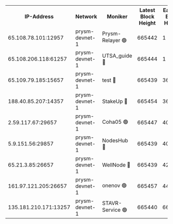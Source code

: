 


<table><tr><th>IP-Address</th><th>Network</th><th>Moniker</th><th>Latest Block Height</th><th>Earliest Block Height</th><th>Catching Up</th><th>Tx Index</th><th>Voting Power</th><th>Version</th><th>Scan Time</th></tr><tr><td>65.108.78.101:12957</td><td>prysm-devnet-1</td><td>Prysm-Relayer 🟢</td><td>665442</td><td>1</td><td>False</td><td>on</td><td>0</td><td>0.38.10</td><td>2024-10-20T08:54+00:00</td></tr><tr><td>65.108.206.118:61257</td><td>prysm-devnet-1</td><td>UTSA_guide 🔴</td><td>665444</td><td>1</td><td>False</td><td>on</td><td>50836</td><td>0.38.10</td><td>2024-10-20T08:54+00:00</td></tr><tr><td>65.109.79.185:15657</td><td>prysm-devnet-1</td><td>test 🔴</td><td>665439</td><td>366000</td><td>False</td><td>off</td><td>17058</td><td>0.38.10</td><td>2024-10-20T08:54+00:00</td></tr><tr><td>188.40.85.207:14357</td><td>prysm-devnet-1</td><td>StakeUp 🔴</td><td>665454</td><td>366000</td><td>False</td><td>off</td><td>15001</td><td>0.38.10</td><td>2024-10-20T08:54+00:00</td></tr><tr><td>2.59.117.67:29657</td><td>prysm-devnet-1</td><td>Coha05 🟢</td><td>665447</td><td>401000</td><td>False</td><td>off</td><td>0</td><td>0.38.10</td><td>2024-10-20T08:54+00:00</td></tr><tr><td>5.9.151.56:29857</td><td>prysm-devnet-1</td><td>NodesHub 🔴</td><td>665439</td><td>406001</td><td>False</td><td>on</td><td>81484</td><td>0.38.10</td><td>2024-10-20T08:54+00:00</td></tr><tr><td>65.21.3.85:26657</td><td>prysm-devnet-1</td><td>WellNode 🔴</td><td>665439</td><td>427000</td><td>False</td><td>off</td><td>15017</td><td>0.38.10</td><td>2024-10-20T08:54+00:00</td></tr><tr><td>161.97.121.205:26657</td><td>prysm-devnet-1</td><td>onenov 🟢</td><td>665457</td><td>443000</td><td>False</td><td>on</td><td>0</td><td>0.38.10</td><td>2024-10-20T08:54+00:00</td></tr><tr><td>135.181.210.171:13257</td><td>prysm-devnet-1</td><td>STAVR-Service 🟢</td><td>665440</td><td>660001</td><td>False</td><td>on</td><td>0</td><td>0.38.10</td><td>2024-10-20T08:54+00:00</td></tr></table>